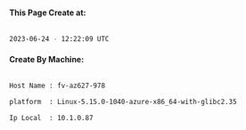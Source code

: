 
   
#### This Page Create at:

```bash

2023-06-24 - 12:22:09 UTC

```

#### Create By Machine:

```bash

Host Name : fv-az627-978

platform  : Linux-5.15.0-1040-azure-x86_64-with-glibc2.35

Ip Local  : 10.1.0.87

```

